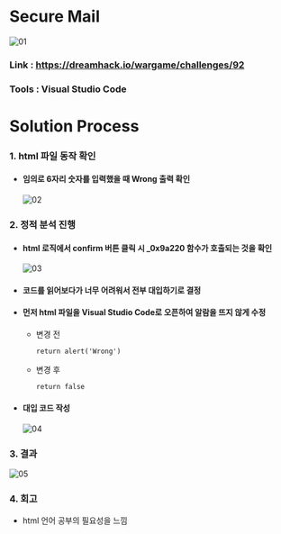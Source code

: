 # **Secure Mail**

![01](https://github.com/idong00/ReversingStudy/blob/main/Problem4/Image/01.PNG?raw=true)
### Link : https://dreamhack.io/wargame/challenges/92
### Tools : Visual Studio Code

# **Solution Process**
### 1. html 파일 동작 확인
  - #### 임의로 6자리 숫자를 입력했을 때 Wrong 출력 확인
    ![02](https://github.com/idong00/ReversingStudy/blob/main/Problem4/Image/02.PNG)
    
### 2. 정적 분석 진행
  - #### html 로직에서 confirm 버튼 클릭 시 _0x9a220 함수가 호출되는 것을 확인
    ![03](https://github.com/idong00/ReversingStudy/blob/main/Problem4/Image/03.PNG)
  - #### 코드를 읽어보다가 너무 어려워서 전부 대입하기로 결정
  - #### 먼저 html 파일을 Visual Studio Code로 오픈하여 알람을 뜨지 않게 수정
    - 변경 전
      ```html
      return alert('Wrong')
      ```
    - 변경 후
      ```html
      return false
      ```
  - #### 대입 코드 작성
    ![04](https://github.com/idong00/ReversingStudy/blob/main/Problem4/Image/04.PNG)
    
### 3. 결과
  ![05](https://github.com/idong00/ReversingStudy/blob/main/Problem4/Image/05.PNG)
    
### 4. 회고
  - html 언어 공부의 필요성을 느낌
